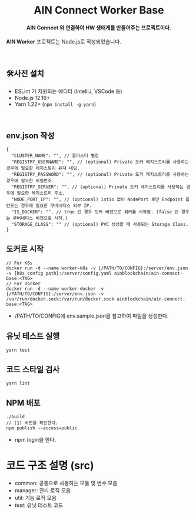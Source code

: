 <h1 align="center">AIN Connect Worker Base</h1>
<h4 align="center">AIN Connect 와 연결하여 HW 생태계를 만들어주는 프로젝트이다.</h4>
                                                                                                
**AIN Worker** 프로젝트는 Node.js로 작성되었습니다.

<br>

## 🛠사전 설치

- ESLint 가 지원되는 에디터 (IntelliJ, VSCode 등)
- Node.js 12.16+
- Yarn 1.22+ (`npm install -g yarn`)

<br>

## env.json 작성
```
{
  "CLUSTER_NAME": "", // 클러스터 별칭
  "REGISTRY_USERNAME": "", // (optional) Private 도커 레지스트리를 사용하는 경우에 필요한 레지스트리 유저 네임.
  "REGISTRY_PASSWORD": "", // (optional) Private 도커 레지스트리를 사용하는 경우에 필요한 비밀번호.
  "REGISTRY_SERVER": "", // (optional) Private 도커 레지스트리를 사용하는 경우에 필요한 레지스트리 주소.
  "NODE_PORT_IP": "", // (optional) istio 없이 NodePort 로만 Endpoint 를 만드는 경우에 필요한 쿠버네티스 외부 IP.
  "IS_DOCKER": "", // true 인 경우 도커 버전으로 워커를 시작함. (false 인 경우는 쿠버네티스 버전으로 시작.)
  "STORAGE_CLASS": "" // (optional) PVC 생성할 때 사용되는 Storage Class.
}
```

## 도커로 시작
```
// For K8s
docker run -d --name worker-k8s -v {/PATH/TO/CONFIG}:/server/env.json -v {k8s config path}:/server/config.yaml ainblockchain/ain-connect-base:<TAG>
// For Docker
docker run -d --name worker-docker -v {/PATH/TO/CONFIG}:/server/env.json -v /var/run/docker.sock:/var/run/docker.sock ainblockchain/ain-connect-base:<TAG>
```
- /PATH/TO/CONFIG에 env.sample.json을 참고하여 파일을 생성한다.

## 유닛 테스트 실행
```
yarn test
```

## 코드 스타일 검사
```
yarn lint
```

## NPM 배포
```
./build
// (1) 버전을 확인한다.
npm publish --access=public
```
- npm login을 한다.


# 코드 구조 설명 (src)
- common: 공통으로 사용하는 모듈 및 변수 모음
- manager: 관리 로직 모음
- util: 기능 로직 모음
- _test_: 유닛 테스트 코드

<br>